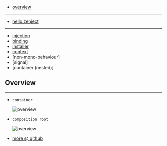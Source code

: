 * [overview](#overview)

---

* [hello zenject](./hello)

---

* [injection](./injection)
* [binding](./binding)
* [installer](./installer)
* [context](./context)
* [non-mono-behaviour]
* [signal]
* [container (nested)]

## Overview <a name="overview"></a>

---

* `container`

	![overview](./_asset/img/02.jpg)

* `composition root`

	![overview](./_asset/img/01.jpg)

* [more @ github](https://github.com/svermeulen/Zenject)
